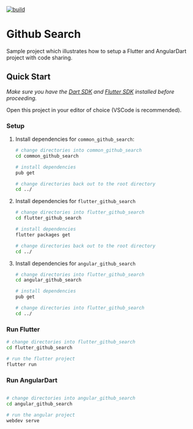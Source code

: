 [![build](https://github.com/mit-73/bloc/workflows/build/badge.svg)](https://github.com/mit-73/bloc/actions)

# Github Search

Sample project which illustrates how to setup a Flutter and AngularDart project with code sharing.

## Quick Start

_Make sure you have the [Dart SDK](https://dart.dev/tools/sdk) and [Flutter SDK](https://flutter.dev/docs/get-started/install) installed before proceeding._

Open this project in your editor of choice (VSCode is recommended).

### Setup

1. Install dependencies for `common_github_search`:

   ```bash
   # change directories into common_github_search
   cd common_github_search

   # install dependencies
   pub get

   # change directories back out to the root directory
   cd ../
   ```

2. Install dependencies for `flutter_github_search`

   ```bash
   # change directories into flutter_github_search
   cd flutter_github_search

   # install dependencies
   flutter packages get

   # change directories back out to the root directory
   cd ../
   ```

3. Install dependencies for `angular_github_search`

   ```bash
   # change directories into flutter_github_search
   cd angular_github_search

   # install dependencies
   pub get

   # change directories into flutter_github_search
   cd ../
   ```

### Run Flutter

```bash
# change directories into flutter_github_search
cd flutter_github_search

# run the flutter project
flutter run
```

### Run AngularDart

```bash

# change directories into angular_github_search
cd angular_github_search

# run the angular project
webdev serve
```
